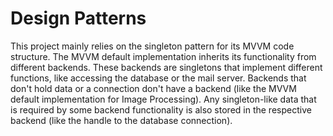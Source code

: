 # Design Patterns
<!-- 
*Choose your Character*

- Singleton (ensures a class has only one instance, provides a global point of access to it)
- Factory (Provides an interface for creating families of related (or dependant) objects without specifying their concrete classes)
- Strategy (Defines a family of algorithms, encapsulates each one and makes them interchangeable, lets the algorithm vary independently from clients that use it) - Client kennt Object und Kontext
- Observer (Defines a one-to-many dependency between objects so that when one object changes state, all of its dependents are notified and updated automatically)
- Builder (Encapsulates complex object construction, multistep factory, client needs domain knowledge)
- Adapter (Converts the interface of a class into another interface, lets class work together that couldn't otherwise because of incompatible interfaces)
- State (Allows an object to alter its behavior when an internal state changes, the object will appear to change its class) - Client kennt Zustände nicht -->

This project mainly relies on the singleton pattern for its MVVM code structure. The MVVM default implementation inherits its functionality from different backends. These backends are singletons that implement different functions, like accessing the database or the mail server. Backends that don't hold data or a connection don't have a backend (like the MVVM default implementation for Image Processing). Any singleton-like data that is required by some backend functionality is also stored in the respective backend (like the handle to the database connection).